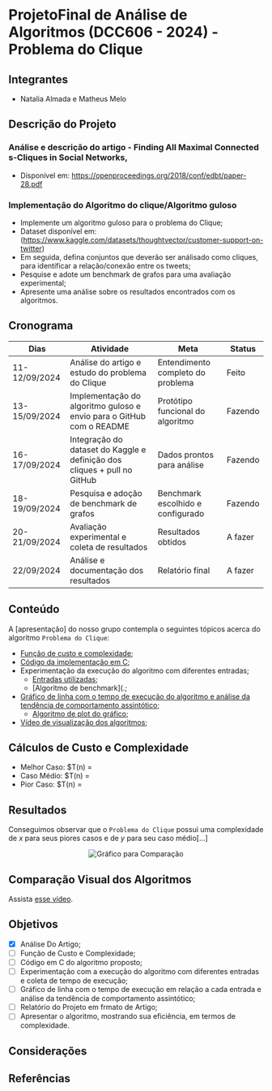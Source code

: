 # ProjetoFinal de Análise de Algoritmos (DCC606 - 2024) - Problema do Clique
## Integrantes
- Natalia Almada e Matheus Melo

## Descrição do Projeto
### Análise e descrição do  artigo - Finding All Maximal Connected s-Cliques in Social Networks,
* Disponível em: https://openproceedings.org/2018/conf/edbt/paper-28.pdf
  
### Implementação do Algoritmo do clique/Algoritmo guloso

* Implemente um algoritmo guloso para o problema do Clique;
* Dataset disponível em: (https://www.kaggle.com/datasets/thoughtvector/customer-support-on-twitter)
* Em seguida, defina conjuntos que deverão ser análisado como cliques, para identificar a relação/conexão entre os tweets;
* Pesquise e adote um benchmark de grafos para uma avaliação experimental;
* Apresente uma análise sobre os resultados encontrados com os algoritmos.
  
## Cronograma
| Dias           | Atividade                                             | Meta                            | Status    |
|----------------|-------------------------------------------------------|----------------------------------|-----------|
| 11-12/09/2024  | Análise do artigo e estudo do problema do Clique       | Entendimento completo do problema | Feito     |
| 13-15/09/2024  | Implementação do algoritmo guloso e envio para o GitHub com o README | Protótipo funcional do algoritmo | Fazendo   |
| 16-17/09/2024  | Integração do dataset do Kaggle e definição dos cliques + pull no GitHub | Dados prontos para análise       | Fazendo   |
| 18-19/09/2024  | Pesquisa e adoção de benchmark de grafos               | Benchmark escolhido e configurado | Fazendo   |
| 20-21/09/2024  | Avaliação experimental e coleta de resultados          | Resultados obtidos               | A fazer   |
| 22/09/2024     | Análise e documentação dos resultados                  | Relatório final                  | A fazer   |



## Conteúdo
A [apresentação] do nosso grupo contempla o seguintes tópicos acerca do algoritmo `Problema do Clique`:

- [Função de custo e complexidade]();
- [Código da implementação em C]();
- Experimentação da execução do algoritmo com diferentes entradas;
    - [Entradas utilizadas](.);
    - [Algoritmo de benchmark](.;
- [Gráfico de linha com o tempo de execução do algoritmo e análise da tendência de comportamento assintótico](#resultados);
    - [Algoritmo de plot do gráfico](.);
- [Vídeo de visualização dos algoritmos]();

## Cálculos de Custo e Complexidade

- Melhor Caso: $T(n) = 
- Caso Médio: $T(n) = 
- Pior Caso: $T(n) = 


## Resultados

Conseguimos observar que o `Problema do Clique` possui uma complexidade de $`x`$ para seus piores casos  e de $`y`$ para seu caso médio[...]
<div align="center">

![Gráfico para Comparação](.)

</div>

## Comparação Visual dos Algoritmos

Assista [esse vídeo](.).

## Objetivos

- [X] Análise Do Artigo;
- [ ] Função de Custo e Complexidade;
- [ ] Código em C do algoritmo proposto;
- [ ] Experimentação com a execução do algoritmo com diferentes entradas e coleta de tempo de execução;
- [ ] Gráfico de linha com o tempo de execução em relação a cada entrada e análise da tendência de comportamento assintótico;
- [ ] Relatório do Projeto em frmato de Artigo;
- [ ] Apresentar o algoritmo, mostrando sua eficiência, em termos de complexidade.

## Considerações

## Referências

